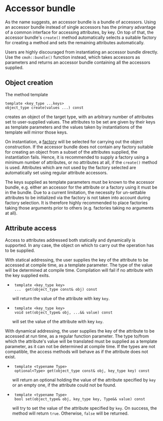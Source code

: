 Accessor bundle
===============

As the name suggests, an accessor bundle is a bundle of accessors. Using an
accessor bundle instead of single accessors has the primary advantage of a
common interface for accessing attributes, by key. On top of that, the
accessor bundle's `create()` method automatically selects a suitable factory for
creating a method and sets the remaining attributes automatically.

Users are highly discouraged from instantiating an accessor bundle directly.
Use the `cmoh::bundle()` function instead, which takes accessors as parameters
and returns an accessor bundle containing all the accessors supplied.


Object creation
---------------

The method template

    template <key_type ...keys>
    object_type create(values ...) const

creates an object of the target type, with an arbitrary number of attributes set
to user-supplied values. The attributes to be set are given by their keys as
template parameters and the values taken by instantiations of the template
will mirror those keys.

On instantiation, a [factory](Factories.md) will be selected for carrying out
the object construction. If the accessor bundle does not contain any factory
suitable for creating an object from a subset of the attributes supplied, the
instantiation fails. Hence, it is recommended to supply a factory using a
minimum number of attributes, or no attributes at all, if the `create()` method
is used.  Attributes which are not used by the factory selected are
automatically set using regular attribute accessors.

The keys supplied as template parameters must be known to the accessor bundle,
e.g. either an accessor for the attribute or a factory using it must be in the
bundle. Due to a current limitation, the necessity for un-settable attributes to
be initialized via the factory is not taken into account during factory
selection. It is therefore highly recommended to place factories taking those
arguments prior to others (e.g. factories taking no arguments at all).


Attribute access
----------------

Access to attributes addressed both statically and dynamically is supported.
In any case, the object on which to carry out the operation has to be supplied.

With statical addressing, the user supplies the key of the attribute to be
accessed at compile time, as a template parameter. The type of the value will
be determined at compile time. Compilation will fail if no attribute with the
key supplied exits.

 *      template <key_type key>
        ...  get(object_type const& obj) const
   will return the value of the attribute with key `key`.

 *      template <key_type key>
        void set(object_type& obj, ...&& value) const
   will set the value of the attribute with key `key`.


With dynamical addressing, the user supplies the key of the attribute to be
accessed at run time, as a regular function parameter. The type to/from which
the attribute's value will be translated must be supplied as a template
parameter, as it can not be determined at compile time. If the types are not
compatible, the access methods will behave as if the attribute does not exist.

 *      template <typename Type>
        optional<Type> get(object_type const& obj, key_type key) const
   will return an optional holding the value of the attribute specified by `key`
   or an empty one, if the attribute could not be found.

 *      template <typename Type>
        bool set(object_type& obj, key_type key, Type&& value) const
   will try to set the value of the attribute specified by `key`. On success,
   the method will return `true`. Otherwise, `false` will be returned.


